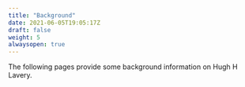 ```yaml
---
title: "Background"
date: 2021-06-05T19:05:17Z
draft: false
weight: 5
alwaysopen: true
---
```

The following pages provide some background information on Hugh H Lavery.
